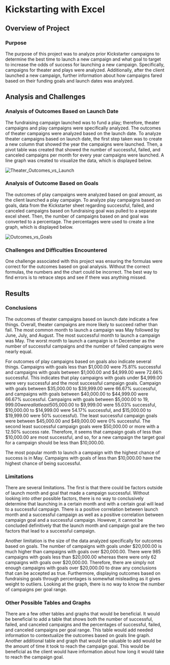 # Kickstarting with Excel

## Overview of Project

### Purpose
The purpose of this project was to analyze prior Kickstarter campaigns to determine the best time to launch a new campaign and what goal to target to increase the odds of success for launching a new campaign. Specifically, campaigns for theater and plays were analyzed. Additionally, after the client launched a new campaign, further information about how campaigns fared based on their funding goals and launch dates was analyzed.

## Analysis and Challenges

### Analysis of Outcomes Based on Launch Date
The fundraising campaign launched was to fund a play; therefore, theater campaigns and play campaigns were specifically analyzed. The outcomes of theater campaigns were analyzed based on the launch date. To analyze theater campaigns based on launch date, the first step taken was to create a new column that showed the year the campaigns were launched. Then, a pivot table was created that showed the number of successful, failed, and canceled campaigns per month for every year campaigns were launched. A line graph was created to visualize the data, which is displayed below. 

![Theater_Outcomes_vs_Launch](https://user-images.githubusercontent.com/103774401/166126450-2cc1d84e-c33a-4b9d-bda7-04579fd25416.png)

### Analysis of Outcome Based on Goals
The outcomes of play campaigns were analyzed based on goal amount, as the client launched a play campaign. To analyze play campaigns based on goals, data from the Kickstarter sheet regarding successful, failed, and canceled campaigns based on fundraising goal was pulled to a separate excel sheet. Then, the number of campaigns based on and goal was converted to a percentage. The percentages were used to create a line graph, which is displayed below. 

![Outcomes_vs_Goals](https://user-images.githubusercontent.com/103774401/166126453-a39dfb26-b361-4c59-9406-06eb6b280c13.png)

### Challenges and Difficulties Encountered
One challenge associated with this project was ensuring the formulas were correct for the outcomes based on goal analysis. Without the correct formulas, the numbers and the chart could be incorrect. The best way to find errors is to retrace steps and see if there was anything missed. 

## Results

### Conclusions
The outcomes of theater campaigns based on launch date indicate a few things. Overall, theater campaigns are more likely to succeed rather than fail. The most common month to launch a campaign was May followed by June, July, and August. The most successful month to launch a campaign was May. The worst month to launch a campaign is in December as the number of successful campaigns and the number of failed campaigns were nearly equal. 

For outcomes of play campaigns based on goals also indicate several things. Campaigns with goals less than $1,000.00 were 75.81% successful and campaigns with goals between $1,000.00 and $4,999.00 were 72.66% successful. This indicates that play campaigns with goals under $4,999.00 were very successful and the most successful campaign goals. Campaign with goals between $35,000.00 to $39,999.00 were 66.67% successful, and campaigns with goals between $40,000.00 to $44,999.00 were 66.67% successful. Campaigns with goals between $5,000.00 to $19,999.00 were all at least 50% successful ($5,000.00 to $9,999.00 were 55.03% successful, $10,000.00 to $14,999.00 were 54.17% successful, and $15,000.00 to $19,999.00 were 50% successful). The least successful campaign goals were between $45,000.00 and $49,000.00 were 0% successful. The second least successful campaign goals were $50,000.00 or more with a 12.50% success rate. Therefore, it seems that campaign goals of less than $10,000.00 are most successful, and so, for a new campaign the target goal for a campaign should be less than $10,000.00. 

The most popular month to launch a campaign with the highest chance of success is in May. Campaigns with goals of less than $10,000.00 have the highest chance of being successful. 

### Limitations
There are several limitations. The first is that there could be factors outside of launch month and goal that made a campaign successful. Without looking into other possible factors, there is no way to conclusively determine that launching in a certain month and with a certain goal will lead to a successful campaign. There is a positive correlation between launch month and a successful campaign as well as a positive correlation between campaign goal and a successful campaign. However, it cannot be concluded definitively that the launch month and campaign goal are the two factors that lead to a successful campaign. 

Another limitation is the size of the data analyzed specifically for outcomes based on goals. The number of campaigns with goals under $20,000.00 is much higher than campaigns with goals over $20,000.00. There were 985 campaigns with goals less than $20,000.00 whereas there were only 62 campaigns with goals over $20,000.00. Therefore, there are simply not enough campaigns with goals over $20,000.00 to draw any conclusions that can be accepted as true. Furthermore, displaying outcomes based on fundraising goals through percentages is somewhat misleading as it gives weight to outliers. Looking at the graph, there is no way to know the number of campaigns per goal range. 

### Other Possible Tables and Graphs
There are a few other tables and graphs that would be beneficial. It would be beneficial to add a table that shows both the number of successful, failed, and canceled campaigns and the percentages of successful, failed, and canceled campaigns per goal range. This table would add needed information to contextualize the outcomes based on goals line graph. Another additional table and graph that would be valuable to add would be the amount of time it took to reach the campaign goal. This would be beneficial as the client would have information about how long it would take to reach the campaign goal. 
